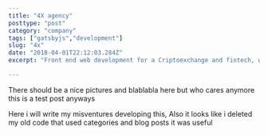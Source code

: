 ```yaml
---
title: "4X agency"
posttype: "post"
category: "company"
tags: ["gatsbyjs","development"]
slug: "4x"
date: "2018-04-01T22:12:03.284Z"
excerpt: "Front end web development for a Criptoexchange and fintech, with vue, vuetify and graphql"

---
```


There should be a nice pictures and blablabla here but who cares anymore this is a test post anyways

Here i will write my misventures developing this, Also it looks like i deleted my old code that used categories and blog posts it was useful